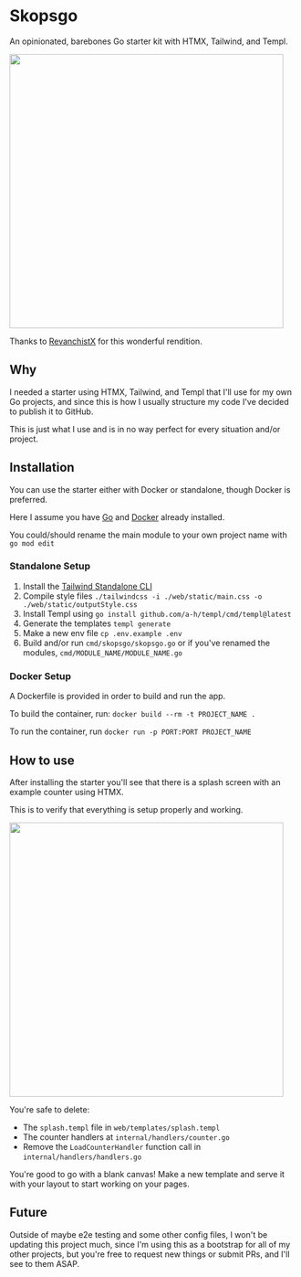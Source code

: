 # Skopsgo
An opinionated, barebones Go starter kit with HTMX, Tailwind, and Templ.

<img src="https://i.ibb.co/QHS4xb4/skopsgo-Github.png" height="480px" />

Thanks to [RevanchistX](https://github.com/RevanchistX) for this wonderful rendition.

## Why
I needed a starter using HTMX, Tailwind, and Templ that I'll use for my own Go projects, and since this is how I usually structure my code I've decided to publish it to GitHub.

This is just what I use and is in no way perfect for every situation and/or project.

## Installation
You can use the starter either with Docker or standalone, though Docker is preferred.

Here I assume you have [Go](https://go.dev/) and [Docker](https://www.docker.com/) already installed.

You could/should rename the main module to your own project name with `go mod edit`

### Standalone Setup
1. Install the [Tailwind Standalone CLI](https://tailwindcss.com/blog/standalone-cli)
2. Compile style files `./tailwindcss -i ./web/static/main.css -o ./web/static/outputStyle.css`
3. Install Templ using `go install github.com/a-h/templ/cmd/templ@latest`
4. Generate the templates `templ generate`
5. Make a new env file `cp .env.example .env`
6. Build and/or run `cmd/skopsgo/skopsgo.go` or if you've renamed the modules, `cmd/MODULE_NAME/MODULE_NAME.go`

### Docker Setup
A Dockerfile is provided in order to build and run the app.

To build the container, run: `docker build --rm -t PROJECT_NAME .`

To run the container, run `docker run -p PORT:PORT PROJECT_NAME`

## How to use
After installing the starter you'll see that there is a splash screen with an example counter using HTMX.

This is to verify that everything is setup properly and working.

<img src="https://i.ibb.co/RhHDTRd/splash-Final.jpg" height="480px" />

You're safe to delete:
- The `splash.templ` file in `web/templates/splash.templ`
- The counter handlers at `internal/handlers/counter.go`
- Remove the `LoadCounterHandler` function call in `internal/handlers/handlers.go`

You're good to go with a blank canvas! Make a new template and serve it with your layout to start working on your pages.

## Future
Outside of maybe e2e testing and some other config files, I won't be updating this project much, since I'm using this as a bootstrap for all of my other projects, but you're free to request new things or submit PRs, and I'll see to them ASAP.
